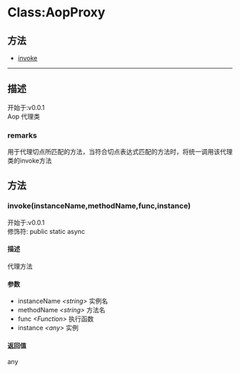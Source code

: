 # Class:AopProxy
## 方法
+ [invoke](#METHOD_invoke)
  
---
## 描述
<font class="since">开始于:v0.0.1</font>  
Aop 代理类  
### remarks
用于代理切点所匹配的方法，当符合切点表达式匹配的方法时，将统一调用该代理类的invoke方法  
## 方法
### <a id="METHOD_invoke">invoke(instanceName,methodName,func,instance)</a>
<font class="since">开始于:v0.0.1</font>  
修饰符: <font class="modifier">public  static  async</font>  
#### 描述
代理方法  
#### 参数
+ instanceName *&lt;<font class='datatype'>string</font>&gt;*  实例名
+ methodName *&lt;<font class='datatype'>string</font>&gt;*    方法名
+ func *&lt;<font class='datatype'>Function</font>&gt;*          执行函数
+ instance *&lt;<font class='datatype'>any</font>&gt;*      实例
  
#### 返回值
<font class='datatype'>any</font>  
